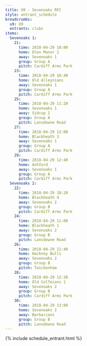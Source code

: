 ```yaml
---
title: U9 - Sevenoaks RFC
style: entrant_schedule
breadcrumbs:
  u9: U9
  entrants: clubs
items:
  Sevenoaks 1:
    21:
      time: 2018-04-29 10:00
      home: Eton Manor 2
      away: Sevenoaks 1
      group: Group A
      pitch: Cardiff Arms Park
    23:
      time: 2018-04-29 10:40
      home: Old Alleynians
      away: Sevenoaks 1
      group: Group A
      pitch: Cardiff Arms Park
    25:
      time: 2018-04-29 11:20
      home: Sevenoaks 1
      away: Sidcup 2
      group: Group A
      pitch: Lansdowne Road
    27:
      time: 2018-04-29 12:00
      home: Blackheath 3
      away: Sevenoaks 1
      group: Group A
      pitch: Cardiff Arms Park
    29:
      time: 2018-04-29 12:40
      home: Ashford
      away: Sevenoaks 1
      group: Group A
      pitch: Cardiff Arms Park
  Sevenoaks 2:
    22:
      time: 2018-04-29 10:20
      home: Blackheath 4
      away: Sevenoaks 2
      group: Group B
      pitch: Cardiff Arms Park
    24:
      time: 2018-04-29 11:00
      home: Blackheath 1
      away: Sevenoaks 2
      group: Group B
      pitch: Lansdowne Road
    26:
      time: 2018-04-29 11:40
      home: Hackney Bulls
      away: Sevenoaks 2
      group: Group B
      pitch: Twickenham
    28:
      time: 2018-04-29 12:20
      home: Old Colfeians 1
      away: Sevenoaks 2
      group: Group B
      pitch: Cardiff Arms Park
    30:
      time: 2018-04-29 13:00
      home: Sevenoaks 2
      away: Barbarians
      group: Group B
      pitch: Lansdowne Road
---
```


{% include schedule_entrant.html %}
